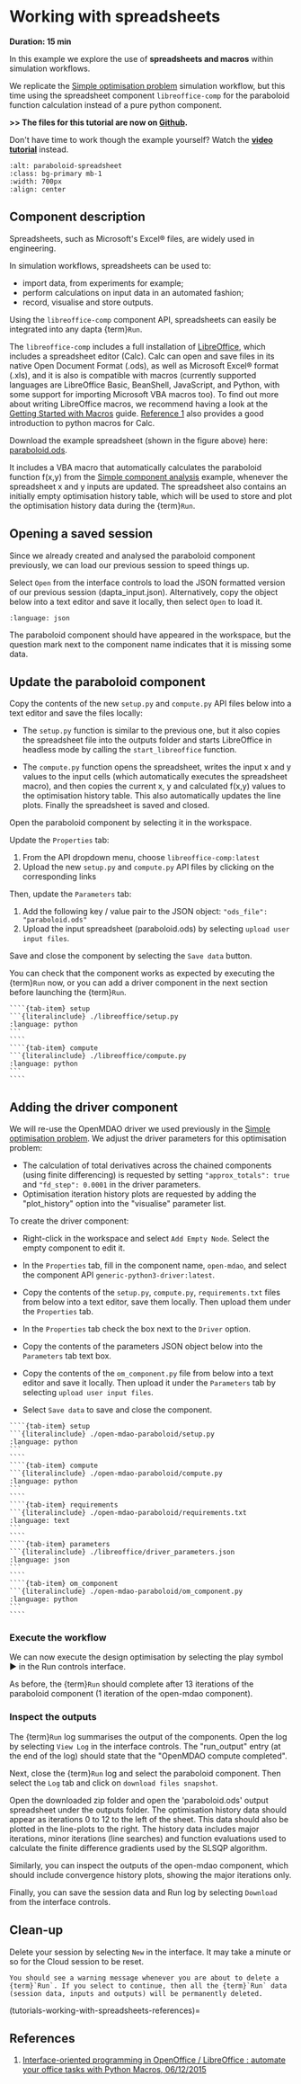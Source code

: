 # Working with spreadsheets


**Duration: 15 min**

In this example we explore the use of **spreadsheets and macros** within simulation workflows.

We replicate the [Simple optimisation problem](./Simple%20optimisation%20problem.md) simulation workflow, but this time using the spreadsheet component `libreoffice-comp` for the paraboloid function calculation instead of a pure python component. 

**>> The files for this tutorial are now on [Github](https://github.com/daptablade/docs/tree/master/mynewbook/Tutorials/libreoffice).**

Don't have time to work though the example yourself? 
Watch the **[video tutorial](https://youtu.be/2GaVVrot-4I)** instead.

```{image} media/spreadsheet_1.png
:alt: paraboloid-spreadsheet
:class: bg-primary mb-1
:width: 700px
:align: center
```

## Component description

Spreadsheets, such as Microsoft's Excel® files, are widely used in engineering. 

In simulation workflows, spreadsheets can be used to:

* import data, from experiments for example; 
* perform calculations on input data in an automated fashion;
* record, visualise and store outputs.

Using the `libreoffice-comp` component API, spreadsheets can easily be integrated into any dapta {term}`Run`.

The `libreoffice-comp` includes a full installation of [LibreOffice](https://www.libreoffice.org/), which includes a spreadsheet editor (Calc). 
Calc can open and save files in its native Open Document Format (.ods), as well as Microsoft Excel® format (.xls), and it is also is compatible with macros (currently supported languages are LibreOffice Basic, BeanShell, JavaScript, and Python, with some support for importing Microsoft VBA macros too). 
To find out more about writing LibreOffice macros, we recommend having a look at the [Getting Started with Macros](https://books.libreoffice.org/en/GS70/GS7013-GettingStartedWithMacros.html) guide. [Reference 1](tutorials-working-with-spreadsheets-references) also provides a good introduction to python macros for Calc. 

Download the example spreadsheet (shown in the figure above) here: [paraboloid.ods](https://github.com/daptablade/docs/raw/master/mynewbook/Tutorials/libreoffice/paraboloid.ods). 

It includes a VBA macro that automatically calculates the paraboloid function f(x,y) from the [Simple component analysis](./Simple%20component%20analysis.md) example, whenever the spreadsheet x and y inputs are updated.
The spreadsheet also contains an initially empty optimisation history table, which will be used to store and plot the optimisation history data during the {term}`Run`.   

## Opening a saved session

Since we already created and analysed the paraboloid component previously, we can load our previous session to speed things up. 

Select `Open` from the interface controls to load the JSON formatted version of our previous session (dapta_input.json). 
Alternatively, copy the object below into a text editor and save it locally, then select `Open` to load it. 

```{literalinclude} ./paraboloid/dapta_input.json   
:language: json
```

The paraboloid component should have appeared in the workspace, but the question mark next to the component name indicates that it is missing some data. 

## Update the paraboloid component

Copy the contents of the new `setup.py` and `compute.py` API files below into a text editor and save the files locally: 

* The `setup.py` function is similar to the previous one, but it also copies the spreadsheet file into the outputs folder and starts LibreOffice in headless mode by calling the `start_libreoffice` function. 

* The `compute.py` function opens the spreadsheet, writes the input x and y values to the input cells (which automatically executes the spreadsheet macro), and then copies the current x, y and calculated f(x,y) values to the optimisation history table. 
This also automatically updates the line plots. 
Finally the spreadsheet is saved and closed.     

Open the paraboloid component by selecting it in the workspace. 

Update the `Properties` tab:

1. From the API dropdown menu, choose `libreoffice-comp:latest`
2. Upload the new `setup.py` and `compute.py` API files by clicking on the corresponding links

Then, update the `Parameters` tab:

1. Add the following key / value pair to the JSON object: `"ods_file": "paraboloid.ods"`
2. Upload the input spreadsheet (paraboloid.ods) by selecting `upload user input files`. 

Save and close the component by selecting the `Save data` button.

You can check that the component works as expected by executing the {term}`Run` now, or you can add a driver component in the next section before launching the {term}`Run`. 

`````{tab-set}
````{tab-item} setup
```{literalinclude} ./libreoffice/setup.py
:language: python
```
````
````{tab-item} compute
```{literalinclude} ./libreoffice/compute.py
:language: python
```
````
`````

## Adding the driver component

We will re-use the OpenMDAO driver we used previously in the [Simple optimisation problem](./Simple%20optimisation%20problem.md). 
We adjust the driver parameters for this optimisation problem:

* The calculation of total derivatives across the chained components (using finite differencing) is requested by setting `"approx_totals": true` and `"fd_step": 0.0001` in the driver parameters.
* Optimisation iteration history plots are requested by adding the "plot_history" option into the "visualise" parameter list.   

To create the driver component:

* Right-click in the workspace and select `Add Empty Node`. Select the empty component to edit it.

* In the `Properties` tab, fill in the component name, `open-mdao`, and select the component API `generic-python3-driver:latest`. 

* Copy the contents of the `setup.py`, `compute.py`, `requirements.txt` files from below into a text editor, save them locally.
Then upload them under the `Properties` tab. 

* In the `Properties` tab check the box next to the `Driver` option. 

* Copy the contents of the parameters JSON object below into the `Parameters` tab text box. 

* Copy the contents of the `om_component.py` file from below into a text editor and save it locally. 
Then upload it under the `Parameters` tab by selecting `upload user input files`.

* Select `Save data` to save and close the component. 

`````{tab-set}
````{tab-item} setup
```{literalinclude} ./open-mdao-paraboloid/setup.py
:language: python
```
````
````{tab-item} compute
```{literalinclude} ./open-mdao-paraboloid/compute.py
:language: python
```
````
````{tab-item} requirements
```{literalinclude} ./open-mdao-paraboloid/requirements.txt
:language: text
```
````
````{tab-item} parameters
```{literalinclude} ./libreoffice/driver_parameters.json
:language: json
```
````
````{tab-item} om_component
```{literalinclude} ./open-mdao-paraboloid/om_component.py
:language: python
```
````
`````

### Execute the workflow

We can now execute the design optimisation by selecting the play symbol ▶ in the Run controls interface. 

As before, the {term}`Run` should complete after 13 iterations of the paraboloid component (1 iteration of the open-mdao component). 

### Inspect the outputs

The {term}`Run` log summarises the output of the components. Open the log by selecting `View Log` in the interface controls. 
The "run_output" entry (at the end of the log) should state that the "OpenMDAO compute completed".  

Next, close the {term}`Run` log and select the paraboloid component.
Then select the `Log` tab and click on `download files snapshot`.

Open the downloaded zip folder and open the 'paraboloid.ods' output spreadsheet under the outputs folder.
The optimisation history data should appear as iterations 0 to 12 to the left of the sheet.
This data should also be plotted in the line-plots to the right.
The history data includes major iterations, minor iterations (line searches) and function evaluations used to calculate the finite difference gradients used by the SLSQP algorithm.    

Similarly, you can inspect the outputs of the open-mdao component, which should include convergence history plots, showing the major iterations only. 

Finally, you can save the session data and Run log by selecting `Download` from the interface controls. 

## Clean-up

Delete your session by selecting `New` in the interface. 
It may take a minute or so for the Cloud session to be reset. 

```{warning}
You should see a warning message whenever you are about to delete a {term}`Run`. If you select to continue, then all the {term}`Run` data (session data, inputs and outputs) will be permanently deleted. 
```


(tutorials-working-with-spreadsheets-references)=
## References

1. [Interface-oriented programming in OpenOffice / LibreOffice : automate your office tasks with Python Macros, 06/12/2015](http://christopher5106.github.io/office/2015/12/06/openoffice-libreoffice-automate-your-office-tasks-with-python-macros.html)